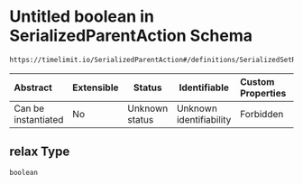 # Untitled boolean in SerializedParentAction Schema

```txt
https://timelimit.io/SerializedParentAction#/definitions/SerializedSetRelaxPrimaryDeviceAction/properties/relax
```




| Abstract            | Extensible | Status         | Identifiable            | Custom Properties | Additional Properties | Access Restrictions | Defined In                                                                                        |
| :------------------ | ---------- | -------------- | ----------------------- | :---------------- | --------------------- | ------------------- | ------------------------------------------------------------------------------------------------- |
| Can be instantiated | No         | Unknown status | Unknown identifiability | Forbidden         | Allowed               | none                | [SerializedParentAction.schema.json\*](SerializedParentAction.schema.json "open original schema") |

## relax Type

`boolean`
